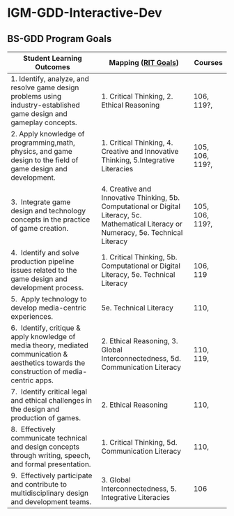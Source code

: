 # IGM-GDD-Interactive-Dev

## BS-GDD Program Goals


Student Learning Outcomes | Mapping ([RIT Goals](https://www.rit.edu/academicaffairs/outcomes/institutional-assessment/essential-outcomes)) | Courses
--- | --- | ---
1.&nbsp;Identify, analyze, and resolve game design problems using industry-established game design and gameplay concepts. | 1. Critical Thinking, 2. Ethical Reasoning | 106, 119?, 
2.&nbsp;Apply knowledge of programming,math, physics, and game design to the field of game design and development. | 1. Critical Thinking, 4. Creative and Innovative Thinking, 5.Integrative Literacies | 105, 106, 119?, 
3.&nbsp; Integrate game design and technology concepts in the practice of game creation. | 4. Creative and Innovative Thinking, 5b. Computational or Digital Literacy, 5c. Mathematical Literacy or Numeracy, 5e. Technical Literacy | 105, 106, 119?, 
4.&nbsp; Identify and solve production pipeline issues related to the game design and development process. | 1. Critical Thinking, 5b. Computational or Digital Literacy, 5e. Technical Literacy | 106, 119
5.&nbsp; Apply technology to develop media-centric experiences. | 5e. Technical Literacy | 110, 
6.&nbsp; Identify, critique & apply knowledge of media theory, mediated communication & aesthetics towards the construction of media-centric apps. | 2. Ethical Reasoning, 3. Global Interconnectedness, 5d. Communication Literacy | 110, 119, 
7.&nbsp; Identify critical legal and ethical challenges in the design and production of games. | 2. Ethical Reasoning | 110, 
8.&nbsp; Effectively communicate technical and design concepts through writing, speech, and formal presentation. | 1. Critical Thinking, 5d. Communication Literacy | 110, 
9.&nbsp; Effectively participate and contribute to multidisciplinary design and development teams. | 3. Global Interconnectedness, 5. Integrative Literacies | 106
